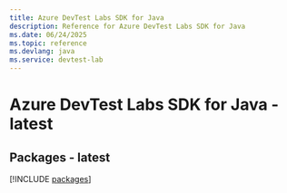 ```yaml
---
title: Azure DevTest Labs SDK for Java
description: Reference for Azure DevTest Labs SDK for Java
ms.date: 06/24/2025
ms.topic: reference
ms.devlang: java
ms.service: devtest-lab
---
```

# Azure DevTest Labs SDK for Java - latest
## Packages - latest
[!INCLUDE [packages](devtest-labs-index.md)]